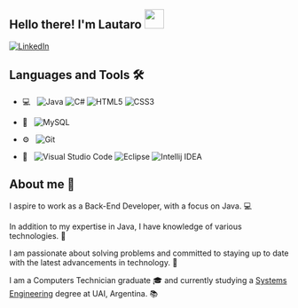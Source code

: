 ## Hello there! I'm Lautaro <img src="https://media.giphy.com/media/hvRJCLFzcasrR4ia7z/giphy.gif" width="35">
[![LinkedIn](https://img.shields.io/badge/LinkedIn-0077B5?style=for-the-badge&logo=linkedin&logoColor=white)](https://www.linkedin.com/in/serranolautaro/)
## Languages and Tools 🛠️
- 💻 &nbsp;
  ![Java](https://img.shields.io/badge/java-%23ED8B00.svg?style=for-the-badge&logo=openjdk&logoColor=white)
  ![C#](https://img.shields.io/badge/c%23-%23239120.svg?style=for-the-badge&logo=csharp&logoColor=white)
  ![HTML5](https://img.shields.io/badge/html5-%23E34F26.svg?style=for-the-badge&logo=html5&logoColor=white)
  ![CSS3](https://img.shields.io/badge/css3-%231572B6.svg?style=for-the-badge&logo=css3&logoColor=white)

- 💾 &nbsp;
  ![MySQL](https://img.shields.io/badge/mysql-4479A1.svg?style=for-the-badge&logo=mysql&logoColor=white)

- ⚙️ &nbsp;
  ![Git](https://img.shields.io/badge/git-%23F05033.svg?style=for-the-badge&logo=git&logoColor=white)

- 🔧 &nbsp;
  ![Visual Studio Code](https://img.shields.io/badge/Visual%20Studio%20Code-0078d7.svg?style=for-the-badge&logo=visual-studio-code&logoColor=white)
  ![Eclipse](https://img.shields.io/badge/Eclipse-FE7A16.svg?style=for-the-badge&logo=Eclipse&logoColor=white)
  ![Intellij IDEA](https://img.shields.io/badge/IntelliJ_IDEA-000000.svg?style=for-the-badge&logo=intellij-idea&logoColor=white)

## About me 🧠
I aspire to work as a Back-End Developer, with a focus on Java. 💻

In addition to my expertise in Java, I have knowledge of various technologies. 🔧

I am passionate about solving problems and committed to staying up to date with the latest advancements in technology. 🚀

I am a Computers Technician graduate 🎓 and currently studying a [Systems Engineering](https://uai.edu.ar/facultades/tecnolog%C3%ADa-inform%C3%A1tica/ingenier%C3%ADa-en-sistemas-inform%C3%A1ticos/) degree at UAI, Argentina. 📚
<!--
**serranolautaro/serranolautaro** is a ✨ _special_ ✨ repository because its `README.md` (this file) appears on your GitHub profile.

Here are some ideas to get you started:

- 🔭 I’m currently working on ...
- 🌱 I’m currently learning ...
- 👯 I’m looking to collaborate on ...
- 🤔 I’m looking for help with ...
- 💬 Ask me about ...
- 📫 How to reach me: ...
- 😄 Pronouns: ...
- ⚡ Fun fact: ...
-->
